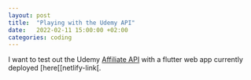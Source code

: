 ```yaml
---
layout: post
title:  "Playing with the Udemy API"
date:   2022-02-11 15:00:00 +02:00
categories: coding
---
```


I want to test out the Udemy [Affiliate API][udemy-api] with a flutter web app currently deployed [here[[netlify-link[.

[udemy-api]: https://www.udemy.com/user/edit-api-clients/
[netlify-link]: https://ta-udemy-course-querier.netlify.app/
